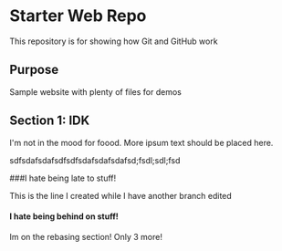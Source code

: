 # Starter Web Repo

This repository is for showing how Git and GitHub work

## Purpose

Sample website with plenty of files for demos

## Section 1: IDK

I'm not in the mood for foood. More ipsum text should be placed here.

sdfsdafsdafsdfsdfsdafsdafsdafsd;fsdl;sdl;fsd

###I hate being late to stuff!


This is the line I created while I have another branch edited


#### I hate being behind on stuff!

Im on the rebasing section! Only 3 more!